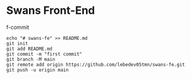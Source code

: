 # Swans Front-End

f-commit
```
echo "# swans-fe" >> README.md
git init
git add README.md
git commit -m "first commit"
git branch -M main
git remote add origin https://github.com/lebedev05tmn/swans-fe.git
git push -u origin main
```
